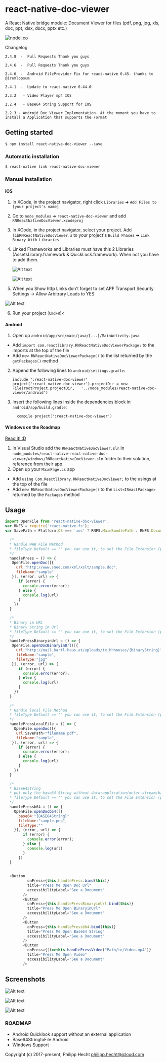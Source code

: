 
# react-native-doc-viewer


A React Native bridge module: Document Viewer for files (pdf, png, jpg, xls, doc, ppt, xlsx, docx, pptx etc.)

![nodei.co](https://nodei.co/npm/react-native-doc-viewer.png?downloads=true&downloadRank=true&stars=true)


Changelog:

```
2.4.8  -  Pull Requests Thank you guys 

2.4.6  -  Pull Requests Thank you guys 

2.4.6  -  Android FileProvider Fix for react-native 0.45. thanks to @iremlopsum

2.4.1  -  Update to react-native 0.44.0

2.3.2   - Video Player mp4 IOS

2.2.4   - Base64 String Support for IOS

2.2.3 - Android Doc Viewer Implementation. At the moment you have to install a Application that supports the Format

```


## Getting started

`$ npm install react-native-doc-viewer --save`

### Automatic installation

`$ react-native link react-native-doc-viewer`


### Manual installation


#### iOS

1. In XCode, in the project navigator, right click `Libraries` ➜ `Add Files to [your project's name]`
2. Go to `node_modules` ➜ `react-native-doc-viewer` and add `RNReactNativeDocViewer.xcodeproj`
3. In XCode, in the project navigator, select your project. Add `libRNReactNativeDocViewer.a` to your project's `Build Phases` ➜ `Link Binary With Libraries`
4. Linked Frameworks and Libraries must have this 2 Libraries (AssetsLibrary.framework & QuickLock.framework). When not you have to add them.

   ![Alt text](https://raw.githubusercontent.com/philipphecht/react-native-doc-viewer/master/Screenshots/screenshot_xcode_addlibrary.png "Xcode add Library")
   
   ![Alt text](https://raw.githubusercontent.com/philipphecht/react-native-doc-viewer/master/Screenshots/screenshot_xcode_addlibrary2.png "Xcode add Library")
   
5.  When you Show http Links don't forget to set APP Transport Security Settings ->
    Allow Arbitrary Loads to YES

![Alt text](https://raw.githubusercontent.com/philipphecht/react-native-doc-viewer/master/Screenshots/plist_file.png "Plist")
   
6. Run your project (`Cmd+R`)<

#### Android

1. Open up `android/app/src/main/java/[...]/MainActivity.java`
  - Add `import com.reactlibrary.RNReactNativeDocViewerPackage;` to the imports at the top of the file
  - Add `new RNReactNativeDocViewerPackage()` to the list returned by the `getPackages()` method
2. Append the following lines to `android/settings.gradle`:
  	```
  	include ':react-native-doc-viewer'
  	project(':react-native-doc-viewer').projectDir = new File(rootProject.projectDir, 	'../node_modules/react-native-doc-viewer/android')
  	```
3. Insert the following lines inside the dependencies block in `android/app/build.gradle`:
  	```
      compile project(':react-native-doc-viewer')
  	```

#### Windows on the Roadmap
[Read it! :D](https://github.com/ReactWindows/react-native)

1. In Visual Studio add the `RNReactNativeDocViewer.sln` in `node_modules/react-native-react-native-doc-viewer/windows/RNReactNativeDocViewer.sln` folder to their solution, reference from their app.
2. Open up your `MainPage.cs` app
  - Add `using Com.Reactlibrary.RNReactNativeDocViewer;` to the usings at the top of the file
  - Add `new RNReactNativeDocViewerPackage()` to the `List<IReactPackage>` returned by the `Packages` method


## Usage
```javascript
import OpenFile from 'react-native-doc-viewer';
var RNFS = require('react-native-fs');
var SavePath = Platform.OS === 'ios' ? RNFS.MainBundlePath : RNFS.DocumentDirectoryPath;

  /*
  * Handle WWW File Method
  * fileType Default == "" you can use it, to set the File Extension (pdf,doc,xls,ppt etc) when in the Url the File Extension is missing.
  */
  handlePress = () => {
   OpenFile.openDoc([{
     url:"http://www.snee.com/xml/xslt/sample.doc",
     fileName:"sample"
   }], (error, url) => {
      if (error) {
        console.error(error);
      } else {
        console.log(url)
      }
    })
  }

  /*
  * Binary in URL
  * Binary String in Url
  * fileType Default == "" you can use it, to set the File Extension (pdf,doc,xls,ppt etc) when in the Url you dont have an File Extensions
  */
  handlePressBinaryinUrl = () => {
   OpenFile.openDocBinaryinUrl([{
     url:"http://mail.hartl-haus.at/uploads/tx_hhhouses/{binaryString}",
     fileName:"sample",
     fileType:"jpg"
   }], (error, url) => {
      if (error) {
        console.error(error);
      } else {
        console.log(url)
      }
    })
  }
  
  /*
  * Handle local File Method
  * fileType Default == "" you can use it, to set the File Extension (pdf,doc,xls,ppt etc) when in the Url you dont have an File Extensions
  */
  handlePressLocalFile = () => {
    OpenFile.openDoc([{
     url:SavePath+"filename.pdf",
     fileName:"sample",
   }], (error, url) => {
      if (error) {
        console.error(error);
      } else {
        console.log(url)
      }
    })
  }

  /*
  * Base64String
  * put only the base64 String without data:application/octet-stream;base64
  * fileType Default == "" you can use it, to set the File Extension (pdf,doc,xls,ppt etc) when in the Url you dont have an File Extensions
  */
  handlePressb64 = () => {
    OpenFile.openDocb64([{
      base64:"{BASE64String}"
      fileName:"sample.png",
      fileType:""
    }], (error, url) => {
        if (error) {
          console.error(error);
        } else {
          console.log(url)
        }
      })
  }
  
  
  <Button
          onPress={this.handlePress.bind(this)}
          title="Press Me Open Doc Url"
          accessibilityLabel="See a Document"
        />
        <Button
          onPress={this.handlePressBinaryinUrl.bind(this)}
          title="Press Me Open BinaryinUrl"
          accessibilityLabel="See a Document"
        />
        <Button
          onPress={this.handlePressb64.bind(this)}
          title="Press Me Open Base64 String"
          accessibilityLabel="See a Document"
        />
        <Button
          onPress={()=>this.handlePressVideo("Path/to/Video.mp4")}
          title="Press Me Open Video"
          accessibilityLabel="See a Document"
        />
```


## Screenshots

![Alt text](https://raw.githubusercontent.com/philipphecht/react-native-doc-viewer/master/Screenshots/Screenshot.png "Screenshot 1")


![Alt text](https://raw.githubusercontent.com/philipphecht/react-native-doc-viewer/master/Screenshots/Screenshot1.png "Screenshot 2")


![Alt text](https://raw.githubusercontent.com/philipphecht/react-native-doc-viewer/master/Screenshots/Screenshot2.png "Screenshot 3")


### ROADMAP
 * Android Quicklook support without an external application
 * Base64StringtoFile Android
 * Windows Support 
 
 Copyright (c) 2017-present, Philipp Hecht
 philipp.hecht@icloud.com


  
